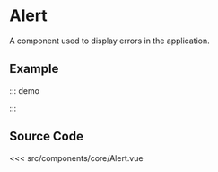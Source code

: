 # Alert

A component used to display errors in the application.

## Example

::: demo
<alert />

<script>
import Alert from '@/model/Alert.model';
import '~vuetify/src/styles/styles.sass';

export default {
  created () {
    const alert = new Alert('the text', 'mdi-file', 'error');
    this.$store.commit('SET_ALERT', alert);
  }
}
</script>
:::

## Source Code

<SourceCode>
<<< src/components/core/Alert.vue
</SourceCode>
